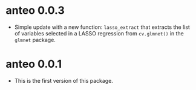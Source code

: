 # anteo 0.0.3

* Simple update with a new function: `lasso_extract` that extracts the list of variables selected in a LASSO regression from `cv.glmnet()` in the `glmnet` package.


# anteo 0.0.1

* This is the first version of this package.



